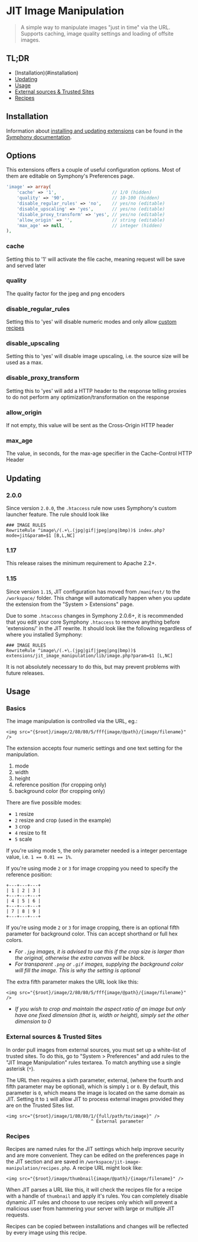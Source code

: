 # JIT Image Manipulation

> A simple way to manipulate images "just in time" via the URL. Supports caching, image quality settings and loading of offsite images.

## TL;DR

- [Installation)(#installation)
- [Updating](#updating)
- [Usage](#usage)
- [External sources & Trusted Sites](#external-sources--trusted-sites)
- [Recipes](#recipes)

## Installation

Information about [installing and updating extensions](http://getsymphony.com/learn/tasks/view/install-an-extension/) can be found in the [Symphony documentation](http://getsymphony.com/learn/).

## Options

This extensions offers a couple of useful configuration options.
Most of them are editable on Symphony's Preferences page.

```php
'image' => array(
    'cache' => '1',                     // 1/0 (hidden)
    'quality' => '90',                  // 10-100 (hidden)
    'disable_regular_rules' => 'no',    // yes/no (editable)
    'disable_upscaling' => 'yes',       // yes/no (editable)
    'disable_proxy_transform' => 'yes', // yes/no (editable)
    'allow_origin' => '',               // string (editable)
    'max_age' => null,                  // integer (hidden)
),
```

### cache

Setting this to '1' will activate the file cache, meaning request will be save and served later

### quality

The quality factor for the jpeg and png encoders

### disable_regular_rules

Setting this to 'yes' will disable numeric modes and only allow [custom recipes](#recipes)

### disable_upscaling

Setting this to 'yes' will disable image upscaling, i.e. the source size will be used as a max.

### disable_proxy_transform

Setting this to 'yes' will add a HTTP header to the response telling proxies to do not perform any optimization/transformation on the response

### allow_origin

If not empty, this value will be sent as the Cross-Origin HTTP header

### max_age

The value, in seconds, for the max-age specifier in the Cache-Control HTTP Header

## Updating

### 2.0.0

Since version `2.0.0`, the `.htaccess` rule now uses Symphony's custom launcher feature. The rule should look like

	### IMAGE RULES
	RewriteRule ^image\/(.+\.(jpg|gif|jpeg|png|bmp))$ index.php?mode=jit&param=$1 [B,L,NC]

### 1.17

This release raises the minimum requirement to Apache 2.2+.

### 1.15

Since version `1.15`, JIT configuration has moved from `/manifest/` to the `/workspace/` folder. This change will automatically happen when you update the extension from the "System > Extensions" page.

Due to some `.htaccess` changes in Symphony 2.0.6+, it is recommended that you edit your core Symphony `.htaccess` to remove anything before 'extensions/' in the JIT rewrite. It should look like the following regardless of where you installed Symphony:

	### IMAGE RULES
	RewriteRule ^image\/(.+\.(jpg|gif|jpeg|png|bmp))$ extensions/jit_image_manipulation/lib/image.php?param=$1 [L,NC]

It is not absolutely necessary to do this, but may prevent problems with future releases.

## Usage

### Basics

The image manipulation is controlled via the URL, eg.:

	<img src="{$root}/image/2/80/80/5/fff{image/@path}/{image/filename}" />

The extension accepts four numeric settings and one text setting for the manipulation.

1. mode
2. width
3. height
4. reference position (for cropping only)
5. background color (for cropping only)

There are five possible modes:

- `1` resize
- `2` resize and crop (used in the example)
- `3` crop
- `4` resize to fit
- `5` scale

If you're using mode `5`, the only parameter needed is a integer percentage value, i.e. `1 == 0.01 == 1%`.

If you're using mode `2` or `3` for image cropping you need to specify the reference position:

	+---+---+---+
	| 1 | 2 | 3 |
	+---+---+---+
	| 4 | 5 | 6 |
	+---+---+---+
	| 7 | 8 | 9 |
	+---+---+---+

If you're using mode `2` or `3` for image cropping, there is an optional fifth parameter for background color. This can accept shorthand or full hex colors.

- *For `.jpg` images, it is advised to use this if the crop size is larger than the original, otherwise the extra canvas will be black.*
- *For transparent `.png` or `.gif` images, supplying the background color will fill the image. This is why the setting is optional*

The extra fifth parameter makes the URL look like this:

	<img src="{$root}/image/2/80/80/5/fff{image/@path}/{image/filename}" />

- *If you wish to crop and maintain the aspect ratio of an image but only have one fixed dimension (that is, width or height), simply set the other dimension to 0*

### External sources & Trusted Sites

In order pull images from external sources, you must set up a white-list of trusted sites. To do this, go to "System > Preferences" and add rules to the "JIT Image Manipulation" rules textarea. To match anything use a single asterisk (`*`).

The URL then requires a sixth parameter, external, (where the fourth and fifth parameter may be optional), which is simply `1` or `0`. By default, this parameter is `0`, which means the image is located on the same domain as JIT. Setting it to `1` will allow JIT to process external images provided they are on the Trusted Sites list.

	<img src="{$root}/image/1/80/80/1/{full/path/to/image}" />
	                                ^ External parameter

### Recipes

Recipes are named rules for the JIT settings which help improve security and are more convenient. They can be edited on the preferences page in the JIT section and are saved in  `/workspace/jit-image-manipulation/recipes.php`. A recipe URL might look like:

	<img src="{$root}/image/thumbnail{image/@path}/{image/filename}" />

When JIT parses a URL like this, it will check the recipes file for a recipe with a handle of `thumbnail` and apply it's rules. You can completely disable dynamic JIT rules and choose to use recipes only which will prevent a malicious user from hammering your server with large or multiple JIT requests.

Recipes can be copied between installations and changes will be reflected by every image using this recipe.
